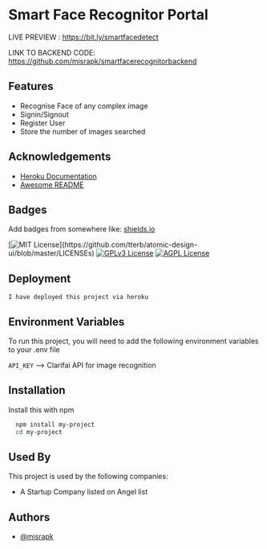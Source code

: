 # Smart Face Recognitor Portal

LIVE PREVIEW : https://bit.ly/smartfacedetect

LINK TO BACKEND CODE: https://github.com/misrapk/smartfacerecognitorbackend

## Features

- Recognise Face of any complex image
- Signin/Signout
- Register User
- Store the number of images searched

## Acknowledgements

- [Heroku Documentation](reference)
- [Awesome README](https://github.com/matiassingers/awesome-readme)

## Badges

Add badges from somewhere like: [shields.io](https://shields.io/)

[![MIT License](https://img.shields.io/apm/l/atomic-design-ui.svg?)](https://github.com/tterb/atomic-design-ui/blob/master/LICENSEs)
[![GPLv3 License](https://img.shields.io/badge/License-GPL%20v3-yellow.svg)](https://opensource.org/licenses/)
[![AGPL License](https://img.shields.io/badge/license-AGPL-blue.svg)](http://www.gnu.org/licenses/agpl-3.0)

## Deployment

`I have deployed this project via heroku`

## Environment Variables

To run this project, you will need to add the following environment variables to your .env file

`API_KEY` --> Clarifai API for image recognition

## Installation

Install this with npm

```bash
  npm install my-project
  cd my-project
```

## Used By

This project is used by the following companies:

- A Startup Company listed on Angel list

## Authors

- [@misrapk](https://www.github.com/misrapk)
